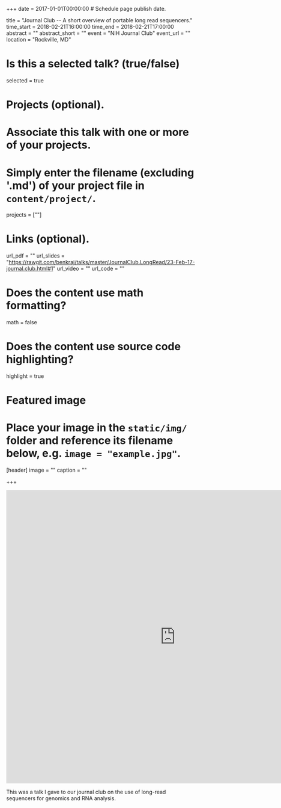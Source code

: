 +++
date = 2017-01-01T00:00:00  # Schedule page publish date.

title = "Journal Club -- A short overview of portable long read sequencers."
time_start = 2018-02-21T16:00:00
time_end = 2018-02-21T17:00:00
abstract = ""
abstract_short = ""
event = "NIH Journal Club"
event_url = ""
location = "Rockville, MD"

# Is this a selected talk? (true/false)
selected = true

# Projects (optional).
#   Associate this talk with one or more of your projects.
#   Simply enter the filename (excluding '.md') of your project file in `content/project/`.
projects = [""]

# Links (optional).
url_pdf = ""
url_slides = "https://rawgit.com/benkraj/talks/master/JournalClub.LongRead/23-Feb-17-journal.club.html#1"
url_video = ""
url_code = ""

# Does the content use math formatting?
math = false

# Does the content use source code highlighting?
highlight = true

# Featured image
# Place your image in the `static/img/` folder and reference its filename below, e.g. `image = "example.jpg"`.
[header]
image = ""
caption = ""

+++

<iframe src="https://rawgit.com/benkraj/talks/master/JournalClub.LongRead/23-Feb-17-journal.club.html#1" width="900" height="780" style="border: none;"></iframe>

This was a talk I gave to our journal club on the use of long-read sequencers for genomics and RNA analysis.